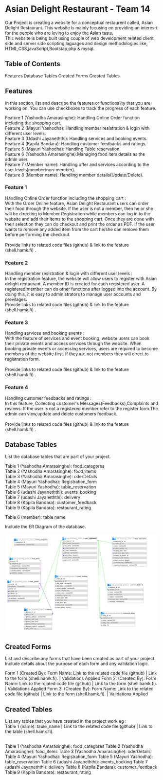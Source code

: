 # Asian Delight Restaurant - Team 14
Our Project is creating a website for a conceptual restaurent called, Asian Delight Restaurant. This website is mainly focusing on providing an interesrt for the people who are loving to enjoy the Asian taste. <br>
This website is being built using couple of web development related client side and server side scripting laguages and design methodologies like, HTML,CSS,javaScript,Bootstap,php & mysql.

## Table of Contents
Features
Database Tables
Created Forms
Created Tables

## Features
In this section, list and describe the features or functionality that you are working on. You can use checkboxes to track the progress of each feature.

 Feature 1 (Yashodha Amarasinghe): Handling Online Order function including the shopping cart.<br>
 Feature 2 (Mayuri Yashodha): Handling member resistration & login with different user levels.<br>
 Feature 3 (Udashi Jayaneththi): Handling services and booking events.<br>
 Feature 4 (Kapila Bandara): Handling customer feedbacks and ratings.<br>
 Feature 5 (Mayuri Yashodha): Handling Table reservation.<br>
 Feature 6 (Yashodha Amarasinghe):Managing food item details as the admin user.<br>
 Feature 7 (Member name): Handling offer and services according to the user levels(member/non-member).<br>
 Feature 8 (Member name): Handling member details(Update/Delete).<br>

### Feature 1
Handling Online Order function including the shopping cart :<br>
With the Order Online feature, Asian Delight Restaurant users can order their food through the website. If the user is not a member, then he or she will be directing to Member Registration while members can log in to the website and add their items to the shopping cart. Once they are done with their selection they can do checkout and print the order as PDF. If the user wants to remove any added item from the cart he/she can remove them before performing the checkout. <br>
<br>Provide links to related code files (github) & link to the feature (shell.hamk.fi) .<br>

### Feature 2
Handling member resistration & login with different user levels : <br>
In the registration feature, the website will allow users to register with Asian delight restaurant. A member ID is created for each registered user. A registered member can do other functions after logged into the account. By doing this, it is easy to administrators to manage user accounts and previlages.
<br> Provide links to related code files (github) & link to the feature (shell.hamk.fi) .

### Feature 3
Handling services and booking events : <br>
With the feature of services and event booking, website users can book their private events and access services through the website. When booking private events or accessing services, users are required to become members of the website first. If they are not members they will direct to registration form. <br>
<br>Provide links to related code files (github) & link to the feature (shell.hamk.fi) .

### Feature 4
Handling customer feedbacks and ratings : <br>
In this feature, Collecting customer's Messages(Feedbacks),Complaints and reviews. If the user is not a registered member refer to the register form.The admin can view,update and delete customers feedback.<br>
<br>Provide links to related code files (github) & link to the feature (shell.hamk.fi) .

## Database Tables
List the database tables that are part of your project.

Table 1 (Yashodha Amarasinghe): food_categores<br>
Table 2 (Yashodha Amarasinghe): food_items<br>
Table 3 (Yashodha Amarasinghe): oderDetails<br>
Table 4 (Mayuri Yashodha): Registration_form<br>
Table 5 (Mayuri Yashodha): table_reservation<br>
Table 6 (udashi Jayaneththi): events_booking<br>
Table 7 (udashi Jayaneththi): delivery<br>
Table 8 (Kapila Bandara): customer_feedback<br>
Table 9 (Kapila Bandara): restaurant_rating<br>

Table 6 (member): table name

Include the ER Diagram of the database.<br><br>
![ERDiagram](images/ER_Diagram.PNG)  

## Created Forms
List and describe any forms that have been created as part of your project. Include details about the purpose of each form and any validation logic.

Form 1 (Created By): Form Name: Link to the related code file (github) | Link to the form (shell.hamk.fi). | Validations Applied
Form 2: (Created By): Form Name: Link to the related code file (github) | Link to the form (shell.hamk.fi). | Validations Applied
Form 3: (Created By): Form Name: Link to the related code file (github) | Link to the form (shell.hamk.fi). | Validations Applied

## Created Tables
List any tables that you have created in the project work
eg :<br>
Table 1 (name): table_name | Link to the related code file (github) | Link to the table (shell.hamk.fi).<br><br>

Table 1 (Yashodha Amarasinghe): food_categores 
Table 2 (Yashodha Amarasinghe): food_items 
Table 3 (Yashodha Amarasinghe): oderDetails 
Table 4 (Mayuri Yashodha): Registration_form
Table 5 (Mayuri Yashodha): table_reservation
Table 6 (udashi Jayaneththi): events_booking
Table 7 (udashi Jayaneththi): delivery
Table 8 (Kapila Bandara): customer_feedback
Table 9 (Kapila Bandara): restaurant_rating

